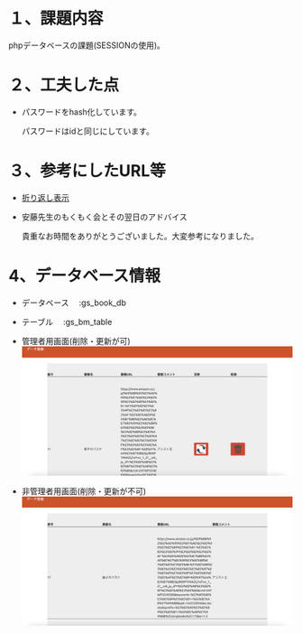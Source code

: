 # １、課題内容

phpデータベースの課題(SESSIONの使用)。

# ２、工夫した点

- パスワードをhash化しています。

  パスワードはidと同じにしています。

# ３、参考にしたURL等

- [折り返し表示](https://qiita.com/gcyata/items/353658a7bdc1e7395337)

- 安藤先生のもくもく会とその翌日のアドバイス

  貴重なお時間をありがとうございました。大変参考になりました。

# 4、データベース情報

- データベース　 :gs_book_db

- テーブル　    :gs_bm_table


- 管理者用画面(削除・更新が可)
![管理者画面.png](./img/管理者画面.png)

- 非管理者用画面(削除・更新が不可)
![非管理者画面.png](./img/非管理者画面.png)

